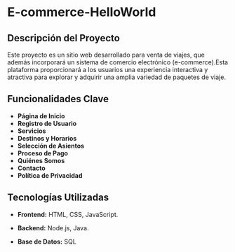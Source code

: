 # E-commerce-HelloWorld
## Descripción del Proyecto

Este proyecto es un sitio web desarrollado para venta de viajes, que además incorporará un sistema de comercio electrónico (e-commerce).Esta plataforma proporcionará a los usuarios una experiencia interactiva y atractiva para explorar y adquirir una amplia variedad de paquetes de viaje.

## Funcionalidades Clave

- **Página de Inicio**
- **Registro de Usuario**
- **Servicios**
- **Destinos y Horarios**
- **Selección de Asientos**
- **Proceso de Pago**
- **Quiénes Somos**
- **Contacto**
- **Política de Privacidad**

## Tecnologías Utilizadas

- **Frontend:** HTML, CSS, JavaScript.

- **Backend:** Node.js, Java.

- **Base de Datos:** SQL

